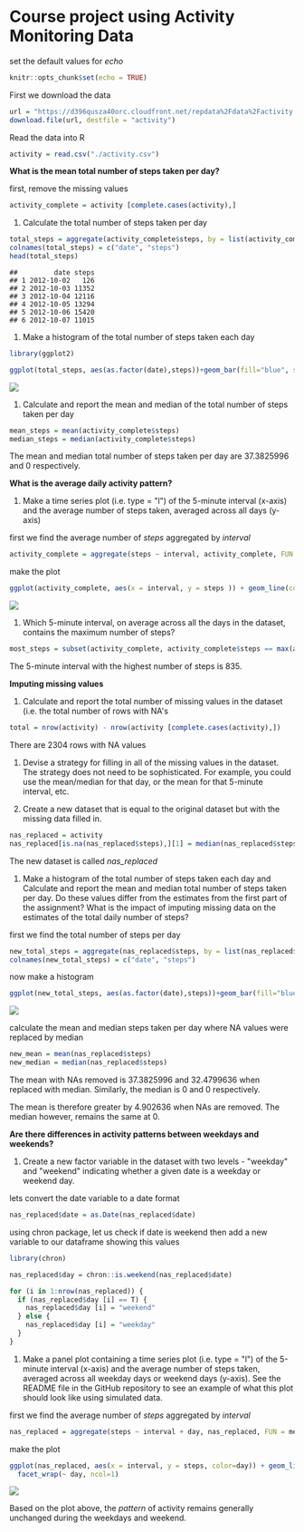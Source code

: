 Course project using **Activity Monitoring Data**
=================================================

set the default values for *echo*

``` r
knitr::opts_chunk$set(echo = TRUE)
```

First we download the data

``` r
url = "https://d396qusza40orc.cloudfront.net/repdata%2Fdata%2Factivity.zip"
download.file(url, destfile = "activity")
```

Read the data into R

``` r
activity = read.csv("./activity.csv")
```

**What is the mean total number of steps taken per day?**

first, remove the missing values

``` r
activity_complete = activity [complete.cases(activity),]
```

1.  Calculate the total number of steps taken per day

``` r
total_steps = aggregate(activity_complete$steps, by = list(activity_complete$date), sum)
colnames(total_steps) = c("date", "steps")
head(total_steps)
```

    ##         date steps
    ## 1 2012-10-02   126
    ## 2 2012-10-03 11352
    ## 3 2012-10-04 12116
    ## 4 2012-10-05 13294
    ## 5 2012-10-06 15420
    ## 6 2012-10-07 11015

1.  Make a histogram of the total number of steps taken each day

``` r
library(ggplot2)

ggplot(total_steps, aes(as.factor(date),steps))+geom_bar(fill="blue", stat="identity")+ theme(axis.text.x = element_text(angle = 90, hjust = 1)) + xlab("date") + ylab("total steps") + ggtitle("total steps per day")
```

![](PA1_template_files/figure-markdown_github/histogram-1.png)

1.  Calculate and report the mean and median of the total number of steps taken per day

``` r
mean_steps = mean(activity_complete$steps)
median_steps = median(activity_complete$steps)
```

The mean and median total number of steps taken per day are 37.3825996 and 0 respectively.

**What is the average daily activity pattern?**

1.  Make a time series plot (i.e. type = "l") of the 5-minute interval (x-axis) and the average number of steps taken, averaged across all days (y-axis)

first we find the average number of *steps* aggregated by *interval*

``` r
activity_complete = aggregate(steps ~ interval, activity_complete, FUN = mean)
```

make the plot

``` r
ggplot(activity_complete, aes(x = interval, y = steps )) + geom_line(col = "red") + xlab("interval") + ylab("steps") + ggtitle("time series plot of Average number of \nsteps against interval ")
```

![](PA1_template_files/figure-markdown_github/time%20series%20plot-1.png)

1.  Which 5-minute interval, on average across all the days in the dataset, contains the maximum number of steps?

``` r
most_steps = subset(activity_complete, activity_complete$steps == max(activity_complete$steps))[1,1]
```

The 5-minute interval with the highest number of steps is 835.

**Imputing missing values**

1.  Calculate and report the total number of missing values in the dataset (i.e. the total number of rows with NA's

``` r
total = nrow(activity) - nrow(activity [complete.cases(activity),])
```

There are 2304 rows with NA values

1.  Devise a strategy for filling in all of the missing values in the dataset. The strategy does not need to be sophisticated. For example, you could use the mean/median for that day, or the mean for that 5-minute interval, etc.

2.  Create a new dataset that is equal to the original dataset but with the missing data filled in.

``` r
nas_replaced = activity
nas_replaced[is.na(nas_replaced$steps),][1] = median(nas_replaced$steps, na.rm = T)
```

The new dataset is called *nas\_replaced*

1.  Make a histogram of the total number of steps taken each day and Calculate and report the mean and median total number of steps taken per day. Do these values differ from the estimates from the first part of the assignment? What is the impact of imputing missing data on the estimates of the total daily number of steps?

first we find the total number of steps per day

``` r
new_total_steps = aggregate(nas_replaced$steps, by = list(nas_replaced$date), sum)
colnames(new_total_steps) = c("date", "steps")
```

now make a histogram

``` r
ggplot(new_total_steps, aes(as.factor(date),steps))+geom_bar(fill="blue", stat="identity")+ theme(axis.text.x = element_text(angle = 90, hjust = 1)) + xlab("date") + ylab("total steps") + ggtitle("total steps per day")
```

![](PA1_template_files/figure-markdown_github/new%20histogram-1.png)

calculate the mean and median steps taken per day where NA values were replaced by median

``` r
new_mean = mean(nas_replaced$steps)
new_median = median(nas_replaced$steps)
```

The mean with NAs removed is 37.3825996 and 32.4799636 when replaced with median. Similarly, the median is 0 and 0 respectively.

The mean is therefore greater by 4.902636 when NAs are removed. The median however, remains the same at 0.

**Are there differences in activity patterns between weekdays and weekends?**

1.  Create a new factor variable in the dataset with two levels - "weekday" and "weekend" indicating whether a given date is a weekday or weekend day.

lets convert the date variable to a date format

``` r
nas_replaced$date = as.Date(nas_replaced$date)
```

using chron package, let us check if date is weekend then add a new variable to our dataframe showing this values

``` r
library(chron)

nas_replaced$day = chron::is.weekend(nas_replaced$date)

for (i in 1:nrow(nas_replaced)) {
  if (nas_replaced$day [i] == T) {
    nas_replaced$day [i] = "weekend"
  } else {
    nas_replaced$day [i] = "weekday"
  }
}
```

1.  Make a panel plot containing a time series plot (i.e. type = "l") of the 5-minute interval (x-axis) and the average number of steps taken, averaged across all weekday days or weekend days (y-axis). See the README file in the GitHub repository to see an example of what this plot should look like using simulated data.

first we find the average number of *steps* aggregated by *interval*

``` r
nas_replaced = aggregate(steps ~ interval + day, nas_replaced, FUN = mean)
```

make the plot

``` r
ggplot(nas_replaced, aes(x = interval, y = steps, color=day)) + geom_line( ) + xlab("interval") + ylab("steps") + ggtitle("panel plot of Average number of \nsteps against interval for \nweekday and weekend") +
  facet_wrap(~ day, ncol=1)
```

![](PA1_template_files/figure-markdown_github/panel%20plot-1.png)

Based on the plot above, the *pattern* of activity remains generally unchanged during the weekdays and weekend.
